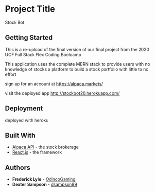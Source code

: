 # Project Title

Stock Bot

## Getting Started

This is a re-upload of the final version of our final project from the 2020 UCF Full Stack Flex Coding Bootcamp

This application uses the complete MERN stack to provide users with no knowledge of stocks a platform to build a stock portfolio with little to no effort

sign up for an account at https://alpaca.markets/

visit the deployed app http://stockbot20.herokuapp.com/

## Deployment

deployed with heroku

## Built With

* [Alpaca API](https://alpaca.markets/) - the stock brokerage
* [React.js](https://reactjs.org/) - the framework


## Authors

* **Frederick Lyle** - [OdincoGaming](https://github.com/OdincoGaming)
* **Dexter Sampson** - [dsampson89](https://github.com/dsampson89)

